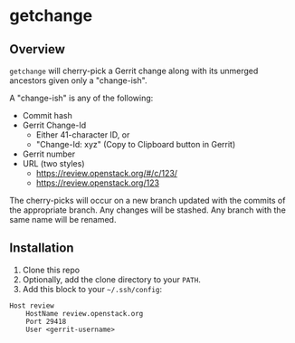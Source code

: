 # getchange

## Overview

`getchange` will cherry-pick a Gerrit change along with its unmerged ancestors
given only a "change-ish".

A "change-ish" is any of the following:

* Commit hash
* Gerrit Change-Id
    * Either 41-character ID, or
    * "Change-Id: xyz" (Copy to Clipboard button in Gerrit)
* Gerrit number
* URL (two styles)
    * https://review.openstack.org/#/c/123/
    * https://review.openstack.org/123

The cherry-picks will occur on a new branch updated with the commits of the
appropriate branch. Any changes will be stashed. Any branch with the same name
will be renamed.

## Installation

1. Clone this repo
1. Optionally, add the clone directory to your `PATH`.
2. Add this block to your `~/.ssh/config`:

```
Host review
    HostName review.openstack.org
    Port 29418
    User <gerrit-username>
```